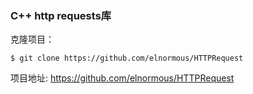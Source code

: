 ### C++ http requests库

克隆项目：
```
$ git clone https://github.com/elnormous/HTTPRequest
```

项目地址: <https://github.com/elnormous/HTTPRequest>
